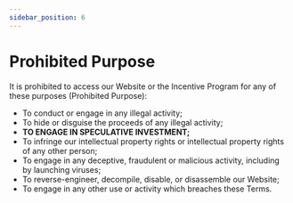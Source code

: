 ```yaml
---
sidebar_position: 6
---
```


# Prohibited Purpose

It is prohibited to access our Website or the Incentive Program for any of these purposes (Prohibited Purpose):

- To conduct or engage in any illegal activity;
- To hide or disguise the proceeds of any illegal activity;
- **TO ENGAGE IN SPECULATIVE INVESTMENT;**
- To infringe our intellectual property rights or intellectual property rights of any other person;
- To engage in any deceptive, fraudulent or malicious activity, including by launching viruses;
- To reverse-engineer, decompile, disable, or disassemble our Website;
- To engage in any other use or activity which breaches these Terms.

